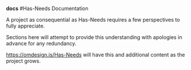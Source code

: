 **docs**
#Has-Needs Documentation


A project as consequential as Has-Needs requires a few perspectives to fully appreciate.

Sections here will attempt to provide this understanding with apologies in advance for any redundancy.

https://omdesign.is/Has-Needs will have this and additional content as the project grows.
